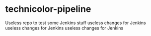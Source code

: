 # technicolor-pipeline
Useless repo to test some Jenkins stuff
useless changes for Jenkins
useless changes for Jenkins
useless changes for Jenkins
